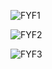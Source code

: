 ![FYF1](https://github.com/Gaby-M/ForYourFuture/assets/116870006/dcbc5d8e-fe37-4561-ad45-fac8dfb42efc)


![FYF2](https://github.com/Gaby-M/ForYourFuture/assets/116870006/342f8b6a-64de-4e45-9770-3f9c501def9d)


![FYF3](https://github.com/Gaby-M/ForYourFuture/assets/116870006/e9ffcf7e-3550-44d3-b847-2a380dfb2258)
